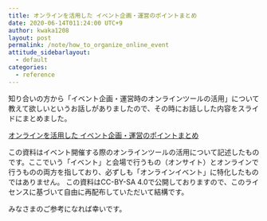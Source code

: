 ```yaml
---
title: オンラインを活用した イベント企画・運営のポイントまとめ
date: 2020-06-14T011:24:00 UTC+9
author: kwaka1208
layout: post
permalink: /note/how_to_organize_online_event
attitude_sidebarlayout:
  - default
categories:
  - reference
---
```

知り合いの方から「イベント企画・運営時のオンラインツールの活用」について教えて欲しいというお話しがありましたので、その時にお話しした内容をスライドにまとめました。

[オンラインを活用した イベント企画・運営のポイントまとめ](https://bit.ly/3dZz3aF)

この資料はイベント開催する際のオンラインツールの活用について記述したものです。ここでいう「イベント」と会場で行うもの（オンサイト）とオンラインで行うものの両方を指しており、必ずしも「オンラインイベント」に特化したものではありません。
この資料はCC-BY-SA 4.0で公開しておりますので、このライセンスに基づいて自由に再配布していただいて結構です。

みなさまのご参考になれば幸いです。
